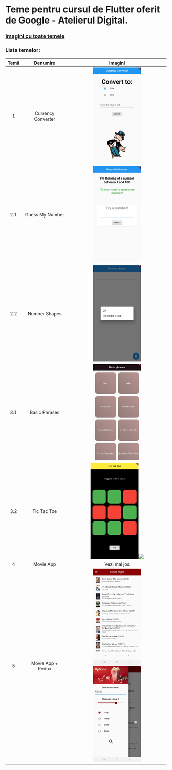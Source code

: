 # Teme pentru cursul de Flutter oferit de Google - Atelierul Digital.
### [Imagini cu toate temele](https://github.com/smitoi/teme_flutter/tree/main/img)
### Lista temelor:

| Temă | Denumire | Imagini |
| :-: | :--: | :-: |
| 1 | Currency Converter   | <img src="./img/currency_convertor.jpg" width = 150px height = 300px> |
| 2.1 | Guess My Number | <img src="./img/guess_my_number.jpg" width = 150px height = 300px> |
| 2.2 | Number Shapes | <img src="./img/number_shapes.jpg" width = 150px height = 300px> |
| 3.1 | Basic Phrases | <img src="./img/basic_phrases.jpg" width = 150px height = 300px> |
| 3.2 | Tic Tac Toe | <img src="./img/tic_tac_toe.jpg" width = 150px height = 300px><img src="https://github.com/smitoi/teme_flutter/tree/main/img/tic_tac_toe.jpg"> |
| 4 | Movie App | Vezi mai jos |
| 5 | Movie App + Redux | <img src="./img/movie_night_main.jpg" width = 150px height = 300px> <img src="./img/movie_night_slider.jpg" width = 150px height = 300px> |

